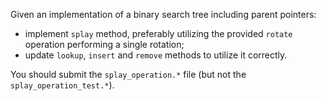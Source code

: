 Given an implementation of a binary search tree including parent pointers:
- implement `splay` method, preferably utilizing the provided `rotate` operation
  performing a single rotation;
- update `lookup`, `insert` and `remove` methods to utilize it correctly.

You should submit the `splay_operation.*` file (but not the
`splay_operation_test.*`).
